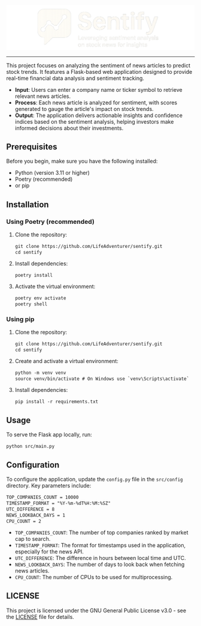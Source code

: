 ![](./sentify_logo.png)

<hr>

This project focuses on analyzing the sentiment of news articles to predict stock trends. It features a Flask-based web application designed to provide real-time financial data analysis and sentiment tracking.

- **Input**: Users can enter a company name or ticker symbol to retrieve relevant news articles.
- **Process**: Each news article is analyzed for sentiment, with scores generated to gauge the article's impact on stock trends.
- **Output**: The application delivers actionable insights and confidence indices based on the sentiment analysis, helping investors make informed decisions about their investments.

## Prerequisites

Before you begin, make sure you have the following installed:
- Python (version 3.11 or higher)
- Poetry (recommended)
- or pip

## Installation

### Using Poetry (recommended)

1. Clone the repository:
    ```shell
    git clone https://github.com/LifeAdventurer/sentify.git
    cd sentify
    ```
2. Install dependencies:
    ```shell
    poetry install
    ```
3. Activate the virtual environment:
    ```shell
    poetry env activate
    poetry shell
    ```

### Using pip

1. Clone the repository:
    ```shell
    git clone https://github.com/LifeAdventurer/sentify.git
    cd sentify
    ```
2. Create and activate a virtual environment:
    ```shell
    python -m venv venv
    source venv/bin/activate # On Windows use `venv\Scripts\activate`
    ```
3. Install dependencies:
    ```shell
    pip install -r requirements.txt
    ```

## Usage

To serve the Flask app locally, run:
```
python src/main.py
```

## Configuration

To configure the application, update the `config.py` file in the `src/config` directory. Key parameters include:
```
TOP_COMPANIES_COUNT = 10000
TIMESTAMP_FORMAT = "%Y-%m-%dT%H:%M:%SZ"
UTC_DIFFERENCE = 8
NEWS_LOOKBACK_DAYS = 1
CPU_COUNT = 2
```

- `TOP_COMPANIES_COUNT`: The number of top companies ranked by market cap to search.
- `TIMESTAMP_FORMAT`: The format for timestamps used in the application, especially for the news API.
- `UTC_DIFFERENCE`: The difference in hours between local time and UTC.
- `NEWS_LOOKBACK_DAYS`: The number of days to look back when fetching news articles.
- `CPU_COUNT`: The number of CPUs to be used for multiprocessing.

## LICENSE

This project is licensed under the GNU General Public License v3.0 - see the [LICENSE](./LICENSE) file for details.
